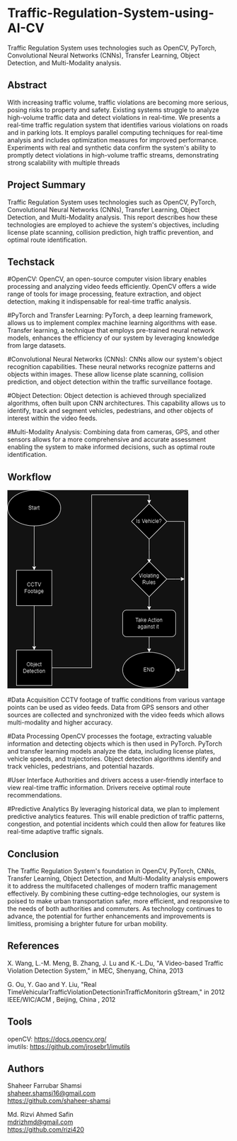 # Traffic-Regulation-System-using-AI-CV
Traffic Regulation System uses technologies such as OpenCV, PyTorch, Convolutional Neural Networks (CNNs), Transfer Learning, Object Detection, and Multi-Modality analysis. 


## Abstract
With increasing traffic volume, traffic violations are becoming more serious, posing risks to property and safety. Existing systems struggle to analyze high-volume traffic data and detect violations in real-time. We presents a real-time traffic regulation system that identifies various violations on roads and in parking lots. It employs parallel computing techniques for real-time analysis and includes optimization measures for improved performance. Experiments with real and synthetic data confirm the system's ability to promptly detect violations in high-volume traffic streams, demonstrating strong scalability with multiple threads

## Project Summary
Traffic Regulation System uses technologies such as OpenCV, PyTorch, Convolutional Neural Networks (CNNs), Transfer Learning, Object Detection, and Multi-Modality analysis. This report describes how these technologies are employed to achieve the system's objectives, including license plate scanning, collision prediction, high traffic prevention, and optimal route identification.

## Techstack
#OpenCV:
OpenCV, an open-source computer vision library enables processing and analyzing video feeds efficiently. OpenCV offers a wide range of tools for image processing, feature extraction, and object detection, making it indispensable for real-time traffic analysis.

#PyTorch and Transfer Learning:
PyTorch, a deep learning framework, allows us to implement complex machine learning algorithms with ease. Transfer learning, a technique that employs pre-trained neural network models, enhances the efficiency of our system by leveraging knowledge from large datasets.

#Convolutional Neural Networks (CNNs):
CNNs allow our system's object recognition capabilities. These neural networks recognize patterns and objects within images. These allow license plate scanning, collision prediction, and object detection within the traffic surveillance footage.

#Object Detection:
Object detection is achieved through specialized algorithms, often built upon CNN architectures. This capability allows us to identify, track and segment vehicles, pedestrians, and other objects of interest within the video feeds.

#Multi-Modality Analysis: 
Combining data from cameras, GPS, and other sensors allows for a more comprehensive and accurate assessment enabling the system to make informed decisions, such as optimal route identification.

## Workflow
![FlowDiagram](images/flow.png)

#Data Acquisition
CCTV footage of traffic conditions from various vantage points can be used as video feeds. Data from GPS sensors and other sources are collected and synchronized with the video feeds which allows multi-modality and higher accuracy.

#Data Processing
OpenCV processes the footage, extracting valuable information and detecting objects which is then used in PyTorch. PyTorch and transfer learning models analyze the data, including license plates, vehicle speeds, and trajectories. Object detection algorithms identify and track vehicles, pedestrians, and potential hazards.

#User Interface
Authorities and drivers access a user-friendly interface to view real-time traffic information. Drivers receive optimal route recommendations.

#Predictive Analytics
By leveraging historical data, we plan to implement predictive analytics features. This will enable prediction of traffic patterns, congestion, and potential incidents which could then allow for features like real-time adaptive traffic signals.

## Conclusion
The Traffic Regulation System's foundation in OpenCV, PyTorch, CNNs, Transfer Learning, Object Detection, and Multi-Modality analysis empowers it to address the multifaceted challenges of modern traffic management effectively. By combining these cutting-edge technologies, our system is poised to make urban transportation safer, more efficient, and responsive to the needs of both authorities and commuters. As technology continues to advance, the potential for further enhancements and improvements is limitless, promising a brighter future for urban mobility.


## References
X. Wang, L.-M. Meng, B. Zhang, J. Lu and K.-L.Du, "A Video-based Traffic Violation Detection System," in MEC, Shenyang, China, 2013 

G. Ou, Y. Gao and Y. Liu, "Real TimeVehicularTrafficViolationDetectioninTrafficMonitorin gStream," in 2012 IEEE/WIC/ACM , Beijing, China , 2012 

## Tools
openCV: https://docs.opencv.org/ <br>
imutils: https://github.com/jrosebr1/imutils <br>

## Authors
Shaheer Farrubar Shamsi<br>
shaheer.shamsi16@gmail.com<br>
https://github.com/shaheer-shamsi<br>

Md. Rizvi Ahmed Safin<br>
mdrizhmd@gmail.com<br>
https://github.com/rizi420<br>

